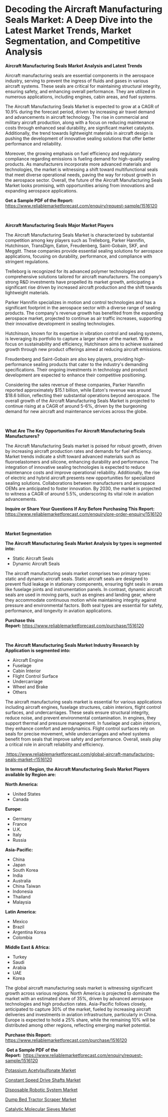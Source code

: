 <p><h1>Decoding the Aircraft Manufacturing Seals Market: A Deep Dive into the Latest Market Trends, Market Segmentation, and Competitive Analysis</h1></p><p><strong>Aircraft Manufacturing Seals Market Analysis and Latest Trends</strong></p>
<p><p>Aircraft manufacturing seals are essential components in the aerospace industry, serving to prevent the ingress of fluids and gases in various aircraft systems. These seals are critical for maintaining structural integrity, ensuring safety, and enhancing overall performance. They are utilized in numerous applications, including engines, cabin areas, and fuel systems.</p><p>The Aircraft Manufacturing Seals Market is expected to grow at a CAGR of 10.9% during the forecast period, driven by increasing air travel demand and advancements in aircraft technology. The rise in commercial and military aircraft production, along with a focus on reducing maintenance costs through enhanced seal durability, are significant market catalysts. Additionally, the trend towards lightweight materials in aircraft design is pushing the development of innovative sealing solutions that offer better performance and reliability.</p><p>Moreover, the growing emphasis on fuel efficiency and regulatory compliance regarding emissions is fueling demand for high-quality sealing products. As manufacturers incorporate more advanced materials and technologies, the market is witnessing a shift toward multifunctional seals that meet diverse operational needs, paving the way for robust growth in the aerospace sector. Overall, the future of the Aircraft Manufacturing Seals Market looks promising, with opportunities arising from innovations and expanding aerospace applications.</p></p>
<p><strong>Get a Sample PDF of the Report:&nbsp;</strong> <a href="https://www.reliablemarketforecast.com/enquiry/request-sample/1516120?utm_campaign=1875&utm_medium=2&utm_source=Github&utm_content=ia&utm_term=29032025&utm_id=aircraft-manufacturing-seals">https://www.reliablemarketforecast.com/enquiry/request-sample/1516120</a></p>
<p>&nbsp;</p>
<p><strong>Aircraft Manufacturing Seals Major Market Players</strong></p>
<p><p>The Aircraft Manufacturing Seals Market is characterized by substantial competition among key players such as Trelleborg, Parker Hannifin, Hutchinson, TransDigm, Eaton, Freudenberg, Saint-Gobain, SKF, and Meggitt. These companies provide essential sealing solutions for aerospace applications, focusing on durability, performance, and compliance with stringent regulations.</p><p>Trelleborg is recognized for its advanced polymer technologies and comprehensive solutions tailored for aircraft manufacturers. The company’s strong R&D investments have propelled its market growth, anticipating a significant rise driven by increased aircraft production and the shift towards lightweight materials.</p><p>Parker Hannifin specializes in motion and control technologies and has a significant footprint in the aerospace sector with a diverse range of sealing products. The company's revenue growth has benefited from the expanding aerospace market, projected to continue as air traffic increases, supporting their innovative development in sealing technologies.</p><p>Hutchinson, known for its expertise in vibration control and sealing systems, is leveraging its portfolio to capture a larger share of the market. With a focus on sustainability and efficiency, Hutchinson aims to achieve sustained growth through new product offerings aimed at reducing aircraft emissions.</p><p>Freudenberg and Saint-Gobain are also key players, providing high-performance sealing products that cater to the industry's demanding specifications. Their ongoing investments in technology and product development are expected to enhance their competitive positioning.</p><p>Considering the sales revenue of these companies, Parker Hannifin reported approximately $15.1 billion, while Eaton's revenue was around $18.6 billion, reflecting their substantial operations beyond aerospace. The overall growth of the Aircraft Manufacturing Seals Market is projected to continue rising at a CAGR of around 5-6%, driven by the burgeoning demand for new aircraft and maintenance services across the globe.</p></p>
<p>&nbsp;</p>
<p><strong>What Are The Key Opportunities For Aircraft Manufacturing Seals Manufacturers?</strong></p>
<p><p>The Aircraft Manufacturing Seals market is poised for robust growth, driven by increasing aircraft production rates and demands for fuel efficiency. Market trends indicate a shift toward advanced materials such as fluoroelastomers and silicone, enhancing durability and performance. The integration of innovative sealing technologies is expected to reduce maintenance costs and improve operational reliability. Additionally, the rise of electric and hybrid aircraft presents new opportunities for specialized sealing solutions. Collaborations between manufacturers and aerospace OEMs are anticipated to foster innovation. By 2030, the market is projected to witness a CAGR of around 5.5%, underscoring its vital role in aviation advancements.</p></p>
<p><strong>Inquire or Share Your Questions If Any Before Purchasing This Report:</strong> <a href="https://www.reliablemarketforecast.com/enquiry/pre-order-enquiry/1516120?utm_campaign=1875&utm_medium=2&utm_source=Github&utm_content=ia&utm_term=29032025&utm_id=aircraft-manufacturing-seals">https://www.reliablemarketforecast.com/enquiry/pre-order-enquiry/1516120</a></p>
<p>&nbsp;</p>
<p><strong>Market Segmentation</strong></p>
<p><strong>The Aircraft Manufacturing Seals Market Analysis by types is segmented into:</strong></p>
<p><ul><li>Static Aircraft Seals</li><li>Dynamic Aircraft Seals</li></ul></p>
<p><p>The aircraft manufacturing seals market comprises two primary types: static and dynamic aircraft seals. Static aircraft seals are designed to prevent fluid leakage in stationary components, ensuring tight seals in areas like fuselage joints and instrumentation panels. In contrast, dynamic aircraft seals are used in moving parts, such as engines and landing gear, where they accommodate continuous motion while maintaining integrity against pressure and environmental factors. Both seal types are essential for safety, performance, and longevity in aviation applications.</p></p>
<p><strong>Purchase this Report:&nbsp;</strong><a href="https://www.reliablemarketforecast.com/purchase/1516120?utm_campaign=1875&utm_medium=2&utm_source=Github&utm_content=ia&utm_term=29032025&utm_id=aircraft-manufacturing-seals">https://www.reliablemarketforecast.com/purchase/1516120</a></p>
<p>&nbsp;</p>
<p><strong>The Aircraft Manufacturing Seals Market Industry Research by Application is segmented into:</strong></p>
<p><ul><li>Aircraft Engine</li><li>Fuselage</li><li>Cabin Interior</li><li>Flight Control Surface</li><li>Undercarriage</li><li>Wheel and Brake</li><li>Others</li></ul></p>
<p><p>The aircraft manufacturing seals market is essential for various applications including aircraft engines, fuselage structures, cabin interiors, flight control surfaces, and undercarriages. These seals ensure structural integrity, reduce noise, and prevent environmental contamination. In engines, they support thermal and pressure management. In fuselage and cabin interiors, they enhance comfort and aerodynamics. Flight control surfaces rely on seals for precise movement, while undercarriages and wheel systems benefit from seals that improve safety and performance. Overall, seals play a critical role in aircraft reliability and efficiency.</p></p>
<p><a href="https://www.reliablemarketforecast.com/global-aircraft-manufacturing-seals-market-r1516120?utm_campaign=1875&utm_medium=2&utm_source=Github&utm_content=ia&utm_term=29032025&utm_id=aircraft-manufacturing-seals">&nbsp;https://www.reliablemarketforecast.com/global-aircraft-manufacturing-seals-market-r1516120</a></p>
<p><strong>In terms of Region, the Aircraft Manufacturing Seals Market Players available by Region are:</strong></p>
<p>
    <p> <strong> North America: </strong>
        <ul>
            <li>United States</li>
            <li>Canada</li>
        </ul>
        </p> 
    <p> <strong> Europe: </strong>
        <ul>
            <li>Germany</li>
            <li>France</li>
            <li>U.K.</li>
            <li>Italy</li>
            <li>Russia</li>
        </ul>
        </p> 
    <p> <strong> Asia-Pacific: </strong>
        <ul>
            <li>China</li>
            <li>Japan</li>
            <li>South Korea</li>
            <li>India</li>
            <li>Australia</li>
            <li>China Taiwan</li>
            <li>Indonesia</li>
            <li>Thailand</li>
            <li>Malaysia</li>
        </ul>
        </p> 
    <p> <strong> Latin America: </strong>
        <ul>
            <li>Mexico</li>
            <li>Brazil</li>
            <li>Argentina Korea</li>
            <li>Colombia</li>
        </ul>
        </p> 
    <p> <strong> Middle East & Africa: </strong>
        <ul>
            <li>Turkey</li>
            <li>Saudi</li>
            <li>Arabia</li>
            <li>UAE</li>
            <li>Korea</li>
        </ul>
    </p>
    </p>
<p><p>The global aircraft manufacturing seals market is witnessing significant growth across various regions. North America is projected to dominate the market with an estimated share of 35%, driven by advanced aerospace technologies and high production rates. Asia-Pacific follows closely, anticipated to capture 30% of the market, fueled by increasing aircraft deliveries and investments in aviation infrastructure, particularly in China. Europe is expected to hold a 25% share, while the remaining 10% will be distributed among other regions, reflecting emerging market potential.</p></p>
<p><strong>Purchase this Report: </strong><a href="https://www.reliablemarketforecast.com/purchase/1516120?utm_campaign=1875&utm_medium=2&utm_source=Github&utm_content=ia&utm_term=29032025&utm_id=aircraft-manufacturing-seals">https://www.reliablemarketforecast.com/purchase/1516120</a></p>
<p>&nbsp;<strong>Get a Sample PDF of the Report:&nbsp;&nbsp;</strong><a href="https://www.reliablemarketforecast.com/enquiry/request-sample/1516120?utm_campaign=1875&utm_medium=2&utm_source=Github&utm_content=ia&utm_term=29032025&utm_id=aircraft-manufacturing-seals">https://www.reliablemarketforecast.com/enquiry/request-sample/1516120</a></p>
<p><strong></strong></p>
<p><p><a href="https://github.com/perbetpereir/Market-Research-Report-List-1/blob/main/potassium-acetylsulfonate-market.md?utm_campaign=1875&utm_medium=2&utm_source=Github&utm_content=ia&utm_term=29032025&utm_id=aircraft-manufacturing-seals">Potassium Acetylsulfonate Market</a></p><p><a href="https://github.com/kevoncesya4j/Market-Research-Report-List-1/blob/main/constant-speed-drive-shafts-market.md?utm_campaign=1875&utm_medium=2&utm_source=Github&utm_content=ia&utm_term=29032025&utm_id=aircraft-manufacturing-seals">Constant Speed Drive Shafts Market</a></p><p><a href="https://github.com/rentzszaszjn/Market-Research-Report-List-1/blob/main/disposable-robotic-system-market.md?utm_campaign=1875&utm_medium=2&utm_source=Github&utm_content=ia&utm_term=29032025&utm_id=aircraft-manufacturing-seals">Disposable Robotic System Market</a></p><p><a href="https://github.com/sitarzerpa3d/Market-Research-Report-List-1/blob/main/dump-bed-tractor-scraper-market.md?utm_campaign=1875&utm_medium=2&utm_source=Github&utm_content=ia&utm_term=29032025&utm_id=aircraft-manufacturing-seals">Dump Bed Tractor Scraper Market</a></p><p><a href="https://github.com/ziringebrur1/Market-Research-Report-List-1/blob/main/catalytic-molecular-sieves-market.md?utm_campaign=1875&utm_medium=2&utm_source=Github&utm_content=ia&utm_term=29032025&utm_id=aircraft-manufacturing-seals">Catalytic Molecular Sieves Market</a></p></p>